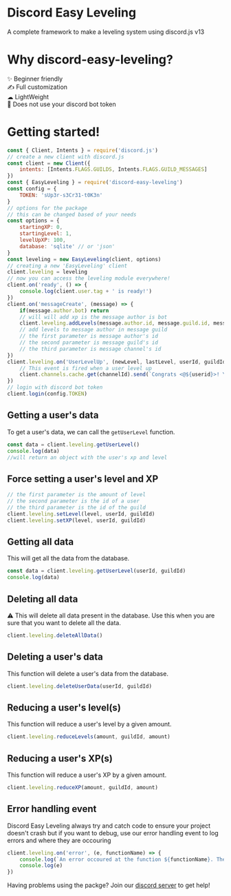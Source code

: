 # Discord Easy Leveling

A complete framework to make a leveling system using discord.js v13

# Why discord-easy-leveling?

✨ Beginner friendly  
✍ Full customization  
☁  LightWeight  
🦺 Does not use your discord bot token

# Getting started!

```js
const { Client, Intents } = require('discord.js')
// create a new client with discord.js
const client = new Client({
    intents: [Intents.FLAGS.GUILDS, Intents.FLAGS.GUILD_MESSAGES]
})
const { EasyLeveling } = require('discord-easy-leveling')
const config = {
    TOKEN: 'sUp3r-s3Cr31-t0K3n'
}
// options for the package
// this can be changed based of your needs
const options = {
    startingXP: 0,
    startingLevel: 1,
    levelUpXP: 100,
    database: 'sqlite' // or 'json'
}
const leveling = new EasyLeveling(client, options)
// creating a new 'EasyLeveling' client
client.leveling = leveling
// now you can access the leveling module everywhere!
client.on('ready', () => {
    console.log(client.user.tag + ' is ready!')
})
client.on('messageCreate', (message) => {
    if(message.author.bot) return
    // will will add xp is the message author is bot
    client.leveling.addLevels(message.author.id, message.guild.id, message.channel.id)
    // add levels to message author in message guild
    // the first parameter is message author's id
    // the second parameter is message guild's id
    // the third parameter is message channel's id
})
client.leveling.on('UserLevelUp', (newLevel, lastLevel, userId, guildId, channelId) => {
    // This event is fired when a user level up
    client.channels.cache.get(channelId).send(`Congrats <@${userid}>! You have advanced to level ${newLevel}. Your old level was level ${lastLevel}`)
})
// login with discord bot token
client.login(config.TOKEN)
```

## Getting a user's data

To get a user's data, we can call the `getUserLevel` function.

```js
const data = client.leveling.getUserLevel()
console.log(data)
//will return an object with the user's xp and level
```

## Force setting a user's level and XP

```js
// the first parameter is the amount of level
// the second parameter is the id of a user
// the third parameter is the id of the guild
client.leveling.setLevel(level, userId, guildId)
client.leveling.setXP(level, userId, guildId)
```

## Getting all data

This will get all the data from the database.

```js
const data = client.leveling.getUserLevel(userId, guildId)
console.log(data)
```

## Deleting all data

⚠ This will delete all data present in the database. Use this when you are sure that you want to delete all the data.

```js
client.leveling.deleteAllData()
```

## Deleting a user's data

This function will delete a user's data from the database.

```js
client.leveling.deleteUserData(userId, guildId)
```

## Reducing a user's level(s)

This function will reduce a user's level by a given amount.

```js
client.leveling.reduceLevels(amount, guildId, amount)
```

## Reducing a user's XP(s)

This function will reduce a user's XP by a given amount.

```js
client.leveling.reduceXP(amount, guildId, amount)
```

## Error handling event

Discord Easy Leveling always try and catch code to ensure your project doesn't crash but if you want to debug, use our error handling event to log errors and where they are occouring

```js
client.leveling.on('error', (e, functionName) => {
    console.log(`An error occoured at the function ${functionName}. The error is as follows`)
    console.log(e)
})
```

Having problems using the packge? Join our [discord server](https://discord.gg/PpPgaCZR44) to get help!